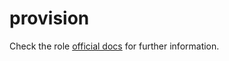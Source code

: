 # provision

Check the role [official docs](https://kubeinit.github.io/kubeinit/)
for further information.
